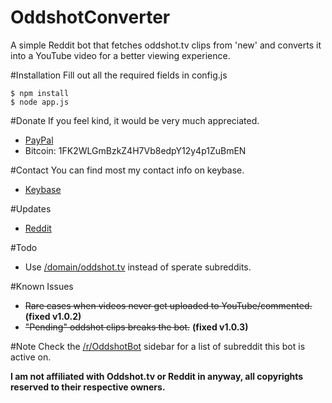 # OddshotConverter
A simple Reddit bot that fetches oddshot.tv clips from 'new' and converts it into a YouTube video for a better viewing experience.

#Installation
Fill out all the required fields in config.js
```
$ npm install
$ node app.js
```

#Donate
If you feel kind, it would be very much appreciated.
* [PayPal](https://www.paypal.com/cgi-bin/webscr?cmd=_donations&business=XN2DEUWZ7HD2Y&lc=CA&item_name=Eyepawd&currency_code=CAD&bn=PP%2dDonationsBF%3abtn_donateCC_LG%2egif%3aNonHosted)
* Bitcoin: 1FK2WLGmBzkZ4H7Vb8edpY12y4p1ZuBmEN

#Contact
You can find most my contact info on keybase.
* [Keybase](https://keybase.io/pawd)

#Updates
* [Reddit](https://np.reddit.com/r/OddshotBot)

#Todo
- Use [/domain/oddshot.tv](https://www.reddit.com/domain/oddshot.tv) instead of sperate subreddits.

#Known Issues
* ~~Rare cases when videos never get uploaded to YouTube/commented.~~ **(fixed v1.0.2)**
* ~~"Pending" oddshot clips breaks the bot.~~ **(fixed v1.0.3)**

#Note
Check the [/r/OddshotBot](https://np.reddit.com/r/OddshotBot) sidebar for a list of subreddit this bot is active on.

**I am not affiliated with Oddshot.tv or Reddit in anyway, all copyrights reserved to their respective owners.**
